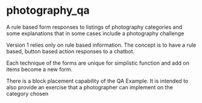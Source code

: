 # photography_qa
A rule based form responses to listings of photography categories and some explanations that in some cases include a photography challenge

Version 1 relies only on rule based information. 
The concept is to have a rule based, button based action responses to a chatbot.

Each technique of the forms are unique for simplistic function and add on items become a new form. 

There is a block placement capability of the QA Example. It is intended to also provide an exercise that a photographer can implement on the category chosen